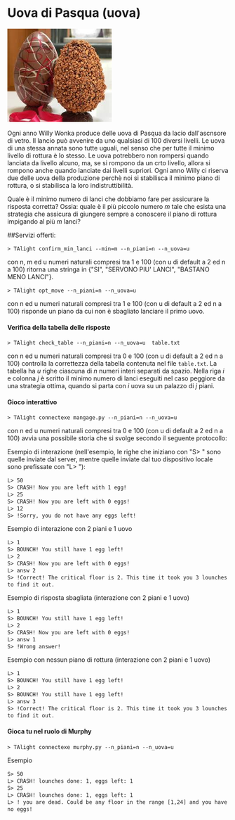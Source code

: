 # Uova di Pasqua (uova)

![image](../figs/eggs.jpeg)

Ogni anno Willy Wonka produce delle uova di Pasqua da lacio dall'ascnsore di vetro.
Il lancio può avvenire da uno qualsiasi di 100 diversi livelli. Le uova di una stessa annata sono tutte uguali, nel senso che per tutte il minimo livello di rottura è lo stesso. Le uova potrebbero non rompersi quando lanciata da livello alcuno, ma, se si rompono da un crto livello, allora si rompono anche quando lanciate dai livelli supriori. 
Ogni anno Willy ci riserva due delle uova della produzione perchè noi si stabilisca il minimo piano di rottura, o si stabilisca la loro indistruttibilità.

Quale è il minimo numero di lanci che dobbiamo fare per assicurare la risposta corretta? Ossia: quale è il più piccolo numero $m$ tale che esista una strategia che assicura di giungere sempre a conoscere il piano di rottura impigando al più $m$ lanci? 

##Servizi offerti:

```
> TAlight confirm_min_lanci --min=m --n_piani=n --n_uova=u
```
con n, m ed u numeri naturali compresi tra 1 e 100 (con u di default a 2 ed n a 100) ritorna una stringa in {"SI", "SERVONO PIU' LANCI", "BASTANO MENO LANCI"}.

```
> TAlight opt_move --n_piani=n --n_uova=u
```
con n ed u numeri naturali compresi tra 1 e 100 (con u di default a 2 ed n a 100) risponde un piano da cui non è sbagliato lanciare il primo uovo.

#### Verifica della tabella delle risposte

```
> TAlight check_table --n_piani=n --n_uova=u  table.txt
```
con n ed u numeri naturali compresi tra 0 e 100 (con u di default a 2 ed n a 100) controlla la correttezza della tabella contenuta nel file `table.txt`. La tabella ha $u$ righe ciascuna di $n$ numeri interi separati da spazio.
Nella riga $i$ e colonna $j$ è scritto il minimo numero di lanci eseguiti nel caso peggiore da una strategia ottima, quando si parta con $i$ uova su un palazzo di $j$ piani.

#### Gioco interattivo

```
> TAlight connectexe mangage.py --n_piani=n --n_uova=u
```
con n ed u numeri naturali compresi tra 0 e 100 (con u di default a 2 ed n a 100) avvia una possibile storia che si svolge secondo il seguente protocollo:


Esempio di interazione (nell'esempio, le righe che iniziano con "S> " sono quelle inviate dal server, mentre quelle inviate dal tuo dispositivo locale sono prefissate con "L> "):

```
L> 50
S> CRASH! Now you are left with 1 egg! 
L> 25
S> CRASH! Now you are left with 0 eggs! 
L> 12
S> !Sorry, you do not have any eggs left! 
```

Esempio di interazione con 2 piani e 1 uovo
```
L> 1
S> BOUNCH! You still have 1 egg left! 
L> 2
S> CRASH! Now you are left with 0 eggs! 
L> answ 2
S> !Correct! The critical floor is 2. This time it took you 3 lounches to find it out. 
```

Esempio di risposta sbagliata (interazione con 2 piani e 1 uovo)
```
L> 1
S> BOUNCH! You still have 1 egg left! 
L> 2
S> CRASH! Now you are left with 0 eggs! 
L> answ 1
S> !Wrong answer! 
```

Esempio con nessun piano di rottura (interazione con 2 piani e 1 uovo)
```
L> 1
S> BOUNCH! You still have 1 egg left! 
L> 2
S> BOUNCH! You still have 1 egg left! 
L> answ 3
S> !Correct! The critical floor is 2. This time it took you 3 lounches to find it out. 
```

#### Gioca tu nel ruolo di Murphy

```
> TAlight connectexe murphy.py --n_piani=n --n_uova=u
```
Esempio
```
S> 50
L> CRASH! lounches done: 1, eggs left: 1 
S> 25
L> CRASH! lounches done: 1, eggs left: 1
L> ! you are dead. Could be any floor in the range [1,24] and you have no eggs! 
```
